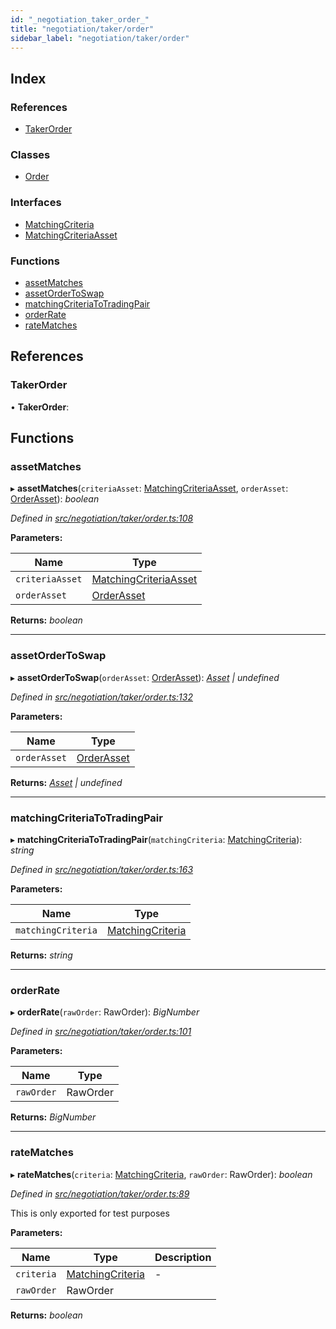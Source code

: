 ```yaml
---
id: "_negotiation_taker_order_"
title: "negotiation/taker/order"
sidebar_label: "negotiation/taker/order"
---
```


## Index

### References

* [TakerOrder](_negotiation_taker_order_.md#takerorder)

### Classes

* [Order](../classes/_negotiation_taker_order_.order.md)

### Interfaces

* [MatchingCriteria](../interfaces/_negotiation_taker_order_.matchingcriteria.md)
* [MatchingCriteriaAsset](../interfaces/_negotiation_taker_order_.matchingcriteriaasset.md)

### Functions

* [assetMatches](_negotiation_taker_order_.md#assetmatches)
* [assetOrderToSwap](_negotiation_taker_order_.md#assetordertoswap)
* [matchingCriteriaToTradingPair](_negotiation_taker_order_.md#matchingcriteriatotradingpair)
* [orderRate](_negotiation_taker_order_.md#orderrate)
* [rateMatches](_negotiation_taker_order_.md#ratematches)

## References

###  TakerOrder

• **TakerOrder**:

## Functions

###  assetMatches

▸ **assetMatches**(`criteriaAsset`: [MatchingCriteriaAsset](../interfaces/_negotiation_taker_order_.matchingcriteriaasset.md), `orderAsset`: [OrderAsset](../interfaces/_negotiation_order_.orderasset.md)): *boolean*

*Defined in [src/negotiation/taker/order.ts:108](https://github.com/comit-network/comit-js-sdk/blob/a4cf34a/src/negotiation/taker/order.ts#L108)*

**Parameters:**

Name | Type |
------ | ------ |
`criteriaAsset` | [MatchingCriteriaAsset](../interfaces/_negotiation_taker_order_.matchingcriteriaasset.md) |
`orderAsset` | [OrderAsset](../interfaces/_negotiation_order_.orderasset.md) |

**Returns:** *boolean*

___

###  assetOrderToSwap

▸ **assetOrderToSwap**(`orderAsset`: [OrderAsset](../interfaces/_negotiation_order_.orderasset.md)): *[Asset](../interfaces/_cnd_cnd_.asset.md) | undefined*

*Defined in [src/negotiation/taker/order.ts:132](https://github.com/comit-network/comit-js-sdk/blob/a4cf34a/src/negotiation/taker/order.ts#L132)*

**Parameters:**

Name | Type |
------ | ------ |
`orderAsset` | [OrderAsset](../interfaces/_negotiation_order_.orderasset.md) |

**Returns:** *[Asset](../interfaces/_cnd_cnd_.asset.md) | undefined*

___

###  matchingCriteriaToTradingPair

▸ **matchingCriteriaToTradingPair**(`matchingCriteria`: [MatchingCriteria](../interfaces/_negotiation_taker_order_.matchingcriteria.md)): *string*

*Defined in [src/negotiation/taker/order.ts:163](https://github.com/comit-network/comit-js-sdk/blob/a4cf34a/src/negotiation/taker/order.ts#L163)*

**Parameters:**

Name | Type |
------ | ------ |
`matchingCriteria` | [MatchingCriteria](../interfaces/_negotiation_taker_order_.matchingcriteria.md) |

**Returns:** *string*

___

###  orderRate

▸ **orderRate**(`rawOrder`: RawOrder): *BigNumber*

*Defined in [src/negotiation/taker/order.ts:101](https://github.com/comit-network/comit-js-sdk/blob/a4cf34a/src/negotiation/taker/order.ts#L101)*

**Parameters:**

Name | Type |
------ | ------ |
`rawOrder` | RawOrder |

**Returns:** *BigNumber*

___

###  rateMatches

▸ **rateMatches**(`criteria`: [MatchingCriteria](../interfaces/_negotiation_taker_order_.matchingcriteria.md), `rawOrder`: RawOrder): *boolean*

*Defined in [src/negotiation/taker/order.ts:89](https://github.com/comit-network/comit-js-sdk/blob/a4cf34a/src/negotiation/taker/order.ts#L89)*

This is only exported for test purposes

**Parameters:**

Name | Type | Description |
------ | ------ | ------ |
`criteria` | [MatchingCriteria](../interfaces/_negotiation_taker_order_.matchingcriteria.md) | - |
`rawOrder` | RawOrder |   |

**Returns:** *boolean*

